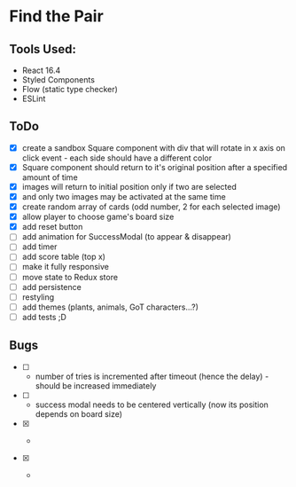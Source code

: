 # Find the Pair

## Tools Used:
  - React 16.4
  - Styled Components
  - Flow (static type checker)
  - ESLint

## ToDo

- [x] create a sandbox Square component with div that will rotate in x axis on click event - each side should have a different color
- [x] Square component should return to it's original position after a specified amount of time
- [x] images will return to initial position only if two are selected
- [x] and only two images may be activated at the same time
- [x] create random array of cards (odd number, 2 for each selected image)
- [x] allow player to choose game's board size
- [x] add reset button
- [ ] add animation for SuccessModal (to appear & disappear)
- [ ] add timer
- [ ] add score table (top x)
- [ ] make it fully responsive
- [ ] move state to Redux store
- [ ] add persistence
- [ ] restyling
- [ ] add themes (plants, animals, GoT characters...?)
- [ ] add tests ;D

## Bugs

- [ ] - number of tries is incremented after timeout (hence the delay) - should be increased immediately
- [ ] - success modal needs to be centered vertically (now its position depends on board size)
- [x] - ~~~clicking on matched images multiple times increments "matched" counter~~~
- [x] - ~~~successfull match must reset timeout~~~